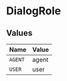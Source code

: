 # DialogRole


## Values

| Name    | Value   |
| ------- | ------- |
| `AGENT` | agent   |
| `USER`  | user    |